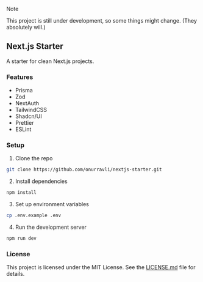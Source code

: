 > [!NOTE]  
> This project is still under development, so some things might change. (They absolutely will.)

## Next.js Starter

A starter for clean Next.js projects.

### Features

- Prisma
- Zod
- NextAuth
- TailwindCSS
- Shadcn/UI
- Prettier
- ESLint

### Setup

1. Clone the repo

```bash
git clone https://github.com/onurravli/nextjs-starter.git
```

2. Install dependencies

```bash
npm install
```

3. Set up environment variables

```bash
cp .env.example .env
```

4. Run the development server

```bash
npm run dev
```

### License

This project is licensed under the MIT License. See the [LICENSE.md](./LICENSE.md) file for details.
